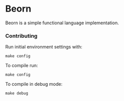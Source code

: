 # Beorn

Beorn is a simple functional language implementation.

### Contributing

Run initial environment settings with:

```
make config
```

To compile run:

```
make config
```

To compile in debug mode:

```
make debug
```



